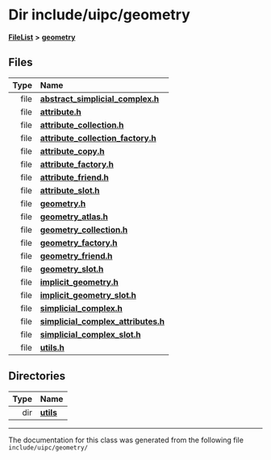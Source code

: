 

# Dir include/uipc/geometry



[**FileList**](files.md) **>** [**geometry**](dir_04894967a28d068f10a69f6e8a07a2cb.md)












## Files

| Type | Name |
| ---: | :--- |
| file | [**abstract\_simplicial\_complex.h**](abstract__simplicial__complex_8h.md) <br> |
| file | [**attribute.h**](attribute_8h.md) <br> |
| file | [**attribute\_collection.h**](attribute__collection_8h.md) <br> |
| file | [**attribute\_collection\_factory.h**](attribute__collection__factory_8h.md) <br> |
| file | [**attribute\_copy.h**](attribute__copy_8h.md) <br> |
| file | [**attribute\_factory.h**](attribute__factory_8h.md) <br> |
| file | [**attribute\_friend.h**](attribute__friend_8h.md) <br> |
| file | [**attribute\_slot.h**](attribute__slot_8h.md) <br> |
| file | [**geometry.h**](geometry_2geometry_8h.md) <br> |
| file | [**geometry\_atlas.h**](geometry__atlas_8h.md) <br> |
| file | [**geometry\_collection.h**](geometry__collection_8h.md) <br> |
| file | [**geometry\_factory.h**](geometry__factory_8h.md) <br> |
| file | [**geometry\_friend.h**](geometry__friend_8h.md) <br> |
| file | [**geometry\_slot.h**](geometry__slot_8h.md) <br> |
| file | [**implicit\_geometry.h**](implicit__geometry_8h.md) <br> |
| file | [**implicit\_geometry\_slot.h**](implicit__geometry__slot_8h.md) <br> |
| file | [**simplicial\_complex.h**](simplicial__complex_8h.md) <br> |
| file | [**simplicial\_complex\_attributes.h**](simplicial__complex__attributes_8h.md) <br> |
| file | [**simplicial\_complex\_slot.h**](simplicial__complex__slot_8h.md) <br> |
| file | [**utils.h**](utils_8h.md) <br> |


## Directories

| Type | Name |
| ---: | :--- |
| dir | [**utils**](dir_739799d2da88efedfd4a7c44220c72e4.md) <br> |

























































------------------------------
The documentation for this class was generated from the following file `include/uipc/geometry/`

